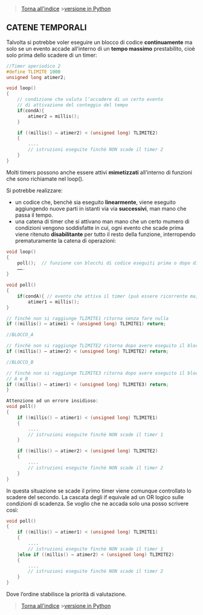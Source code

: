 >[Torna all'indice](indextimers.md) >[versione in Python](catenetimerspy.md)

## **CATENE TEMPORALI**

Talvolta si potrebbe voler eseguire un blocco di codice **continuamente** ma solo se un evento accade all’interno di un **tempo massimo** prestabilito, cioè solo prima dello scadere di un timer:

```C++
//Timer aperiodico 2
#define TLIMITE	1000
unsigned long atimer2;

void loop()
{
    // condizione che valuta l’accadere di un certo evento 
    // di attivazione del conteggio del tempo
    if(condA){
        atimer2 = millis();
    }

    if ((millis() – atimer2) < (unsigned long) TLIMITE2)
    {
        .... 
        // istruzioni eseguite finchè NON scade il timer 2
    }
}
```
Molti timers possono anche essere attivi **mimetizzati** all’interno di funzioni che sono richiamate nel loop(). 

Si potrebbe realizzare:
- un codice che, benchè sia eseguito **linearmente**, viene eseguito aggiungendo nuove parti in istanti via via **successivi**, man mano che passa il tempo. 
- una catena di timer che si attivano man mano che un certo mumero di condizioni vengono soddisfatte in cui, ogni evento che scade prima viene ritenuto **disabilitante** per tutto il resto della funzione, interropendo prematuramente la catena di operazioni:

```C++
void loop()
{
    poll();  // funzione con blocchi di codice eseguiti prima o dopo di certi eventi
    …….
}

void poll()
{
    if(condA){ // evento che attiva il timer (può essere ricorrente ma, in generale, è aperiodico)
        atimer1 = millis();
}

// finchè non si raggiunge TLIMITE1 ritorna senza fare nulla
if ((millis() – atime1) < (unsigned long) TLIMITE1) return;

//BLOCCO_A

// finchè non si raggiunge TLIMITE2 ritorna dopo avere eseguito il blocco di istruzioni A
if ((millis() – atimer2) < (unsigned long) TLIMITE2) return;

//BLOCCO_B

// finchè non si raggiunge TLIMITE3 ritorna dopo avere eseguito il blocco di istruzioni 
// A e B
if ((millis() – atimer1) < (unsigned long) TLIMITE3) return;
}
```

```C++
Attenzione ad un errore insidioso:
void poll()
{
    if ((millis() – atimer1) < (unsigned long) TLIMITE1)
    {
        .... 
        // istruzioni eseguite finchè NON scade il timer 1
    }

    if ((millis() – atimer2) < (unsigned long) TLIMITE2)
    {
        .... 
        // istruzioni eseguite finchè NON scade il timer 2
    }
}
```

In questa situazione se scade il primo timer viene comunque controllato lo scadere del secondo. La cascata degli if equivale ad un OR logico sulle condizioni di scadenza.
Se voglio che ne accada solo una posso scrivere così:

```C++
void poll()
{
    if ((millis() – atimer1) < (unsigned long) TLIMITE1)
    {
        .... 
        // istruzioni eseguite finchè NON scade il timer 1
    }else if ((millis() – atimer2) < (unsigned long) TLIMITE2)
    {
        .... 
        // istruzioni eseguite finchè NON scade il timer 2
    }
}

```
Dove l’ordine stabilisce la priorità di valutazione.
>[Torna all'indice](indextimers.md) >[versione in Python](catenetimerspy.md)
